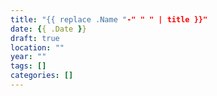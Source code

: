 ```yaml
---
title: "{{ replace .Name "-" " " | title }}"
date: {{ .Date }}
draft: true
location: ""
year: ""
tags: []
categories: []
---
```


